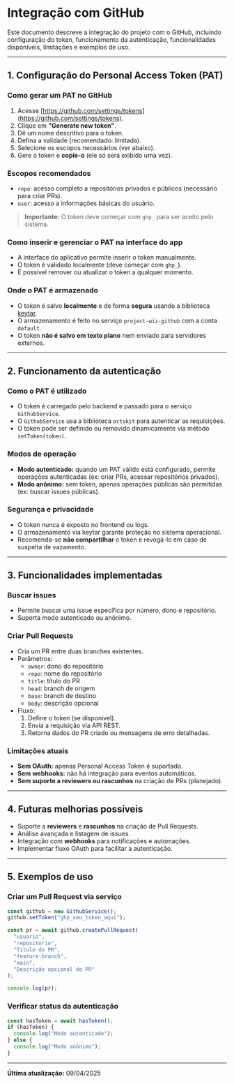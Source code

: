 # Integração com GitHub

Este documento descreve a integração do projeto com o GitHub, incluindo configuração do token, funcionamento da autenticação, funcionalidades disponíveis, limitações e exemplos de uso.

---

## 1. Configuração do Personal Access Token (PAT)

### Como gerar um PAT no GitHub

1. Acesse [https://github.com/settings/tokens](https://github.com/settings/tokens).
2. Clique em **"Generate new token"**.
3. Dê um nome descritivo para o token.
4. Defina a validade (recomendado: limitada).
5. Selecione os escopos necessários (ver abaixo).
6. Gere o token e **copie-o** (ele só será exibido uma vez).

### Escopos recomendados

- `repo`: acesso completo a repositórios privados e públicos (necessário para criar PRs).
- `user`: acesso a informações básicas do usuário.

> **Importante:** O token deve começar com `ghp_` para ser aceito pelo sistema.

### Como inserir e gerenciar o PAT na interface do app

- A interface do aplicativo permite inserir o token manualmente.
- O token é validado localmente (deve começar com `ghp_`).
- É possível remover ou atualizar o token a qualquer momento.

### Onde o PAT é armazenado

- O token é salvo **localmente** e de forma **segura** usando a biblioteca [keytar](https://github.com/atom/node-keytar).
- O armazenamento é feito no serviço `project-wiz-github` com a conta `default`.
- O token **não é salvo em texto plano** nem enviado para servidores externos.

---

## 2. Funcionamento da autenticação

### Como o PAT é utilizado

- O token é carregado pelo backend e passado para o serviço `GithubService`.
- O `GithubService` usa a biblioteca `octokit` para autenticar as requisições.
- O token pode ser definido ou removido dinamicamente via método `setToken(token)`.

### Modos de operação

- **Modo autenticado:** quando um PAT válido está configurado, permite operações autenticadas (ex: criar PRs, acessar repositórios privados).
- **Modo anônimo:** sem token, apenas operações públicas são permitidas (ex: buscar issues públicas).

### Segurança e privacidade

- O token nunca é exposto no frontend ou logs.
- O armazenamento via keytar garante proteção no sistema operacional.
- Recomenda-se **não compartilhar** o token e revogá-lo em caso de suspeita de vazamento.

---

## 3. Funcionalidades implementadas

### Buscar issues

- Permite buscar uma issue específica por número, dono e repositório.
- Suporta modo autenticado ou anônimo.

### Criar Pull Requests

- Cria um PR entre duas branches existentes.
- Parâmetros:
  - `owner`: dono do repositório
  - `repo`: nome do repositório
  - `title`: título do PR
  - `head`: branch de origem
  - `base`: branch de destino
  - `body`: descrição opcional
- Fluxo:
  1. Define o token (se disponível).
  2. Envia a requisição via API REST.
  3. Retorna dados do PR criado ou mensagens de erro detalhadas.

### Limitações atuais

- **Sem OAuth:** apenas Personal Access Token é suportado.
- **Sem webhooks:** não há integração para eventos automáticos.
- **Sem suporte a reviewers ou rascunhos** na criação de PRs (planejado).

---

## 4. Futuras melhorias possíveis

- Suporte a **reviewers** e **rascunhos** na criação de Pull Requests.
- Análise avançada e listagem de issues.
- Integração com **webhooks** para notificações e automações.
- Implementar fluxo OAuth para facilitar a autenticação.

---

## 5. Exemplos de uso

### Criar um Pull Request via serviço

```typescript
const github = new GithubService();
github.setToken("ghp_seu_token_aqui");

const pr = await github.createPullRequest(
  "usuario",
  "repositorio",
  "Título do PR",
  "feature-branch",
  "main",
  "Descrição opcional do PR"
);

console.log(pr);
```

### Verificar status da autenticação

```typescript
const hasToken = await hasToken();
if (hasToken) {
  console.log("Modo autenticado");
} else {
  console.log("Modo anônimo");
}
```

---

**Última atualização:** 09/04/2025